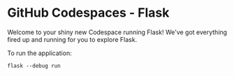 # GitHub Codespaces - Flask

Welcome to your shiny new Codespace running Flask! We've got everything fired up and running for you to explore Flask.

To run the application:

```
flask --debug run
```
